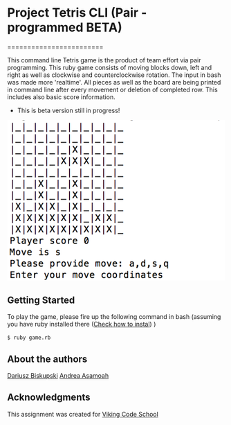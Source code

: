# Project Tetris CLI (Pair - programmed BETA)
========================

This command line Tetris game is the product of team effort via pair programming. This ruby game consists of moving blocks down, left and right as well as clockwise and counterclockwise rotation. The input in bash was made more 'realtime'. All pieces as well as the board are being printed in command line after every movement or deletion of completed row. This includes also basic score information.

* This is beta version still in progress!

![Tetris Game in play](tetris.png)

## Getting Started

To play the game, please fire up the following command in bash (assuming you have ruby installed there ([Check how to instal](https://gorails.com/setup/osx/10.12-sierra)) )
```
$ ruby game.rb

```


## About the authors
[Dariusz Biskupski](http://dariuszbiskupski.com/)
[Andrea Asamoah](https://andieasamoah.wordpress.com/)

## Acknowledgments

This assignment was created for [Viking Code School](https://www.vikingcodeschool.com/)
